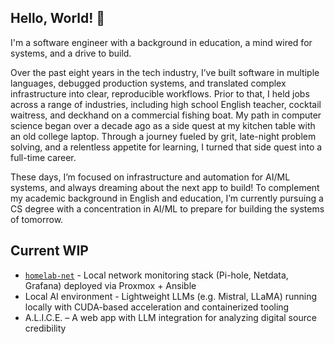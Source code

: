 ## Hello, World! 🪷

I'm a software engineer with a background in education, a mind wired for systems, and a drive to build.

Over the past eight years in the tech industry, I’ve built software in multiple languages, debugged production systems, and 
translated complex infrastructure into clear, reproducible workflows. Prior to that, I held jobs across a range 
of industries, including high school English teacher, cocktail waitress, and deckhand on a commercial fishing boat. My path 
in computer science began over a decade ago as a side quest at my kitchen table with an old college laptop. Through 
a journey fueled by grit, late-night problem solving, and a relentless appetite for learning, I turned that side quest into 
a full-time career. 

These days, I’m focused on infrastructure and automation for AI/ML systems, and always dreaming about the next app to build! 
To complement my academic background in English and education, I’m currently pursuing a CS degree with a concentration 
in AI/ML to prepare for building the systems of tomorrow.

## Current WIP

- [`homelab-net`](https://github.com/JeannieFallon/homelab-net) - Local network monitoring stack (Pi-hole, Netdata, Grafana) deployed via Proxmox + Ansible
- Local AI environment - Lightweight LLMs (e.g. Mistral, LLaMA) running locally with CUDA-based acceleration and containerized tooling
- A.L.I.C.E. – A web app with LLM integration for analyzing digital source credibility  

<!--
**JeannieFallon/JeannieFallon** is a ✨ _special_ ✨ repository because its `README.md` (this file) appears on your GitHub profile.

Here are some ideas to get you started:

- 🔭 I’m currently working on ...
- 🌱 I’m currently learning ...
- 👯 I’m looking to collaborate on ...
- 🤔 I’m looking for help with ...
- 💬 Ask me about ...
- 📫 How to reach me: ...
- 😄 Pronouns: ...
- ⚡ Fun fact: ...
-->

